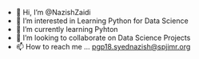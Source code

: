 - 👋 Hi, I’m @NazishZaidi
- 👀 I’m interested in Learning Python for Data Science
- 🌱 I’m currently learning Pyhton
- 💞️ I’m looking to collaborate on Data Science Projects
- 📫 How to reach me ... pgp18.syednazish@spjimr.org

<!---
NazishZaidi/NazishZaidi is a ✨ special ✨ repository because its `README.md` (this file) appears on your GitHub profile.
You can click the Preview link to take a look at your changes.
--->

